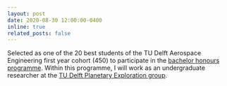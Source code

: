 ```yaml
---
layout: post
date: 2020-08-30 12:00:00-0400
inline: true
related_posts: false
---
```


Selected as one of the 20 best students of the TU Delft Aerospace Engineering first year cohort (450) to participate in the [bachelor honours programme](https://www.tudelft.nl/studenten/faculteiten/lr-studentenportal/onderwijs/bachelor/honours-programme). Within this programme, I will work as an undergraduate researcher at the [TU Delft Planetary Exploration group](https://www.delftplanetary.nl).
